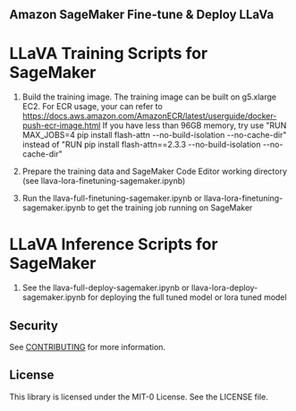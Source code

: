 ## Amazon SageMaker Fine-tune & Deploy LLaVa

# LLaVA Training Scripts for SageMaker
1. Build the training image.
The training image can be built on g5.xlarge EC2. For ECR usage, your can refer to https://docs.aws.amazon.com/AmazonECR/latest/userguide/docker-push-ecr-image.html 
If you have less than 96GB memory, try use "RUN MAX_JOBS=4 pip install flash-attn --no-build-isolation  --no-cache-dir" instead of "RUN pip install flash-attn==2.3.3 --no-build-isolation --no-cache-dir"

2. Prepare the training data and SageMaker Code Editor working directory (see llava-lora-finetuning-sagemaker.ipynb)

3. Run the llava-full-finetuning-sagemaker.ipynb or llava-lora-finetuning-sagemaker.ipynb to get the training job running on SageMaker

# LLaVA Inference Scripts for SageMaker
1. See the llava-full-deploy-sagemaker.ipynb or llava-lora-deploy-sagemaker.ipynb for deploying the full tuned model or lora tuned model

## Security

See [CONTRIBUTING](CONTRIBUTING.md#security-issue-notifications) for more information.

## License

This library is licensed under the MIT-0 License. See the LICENSE file.

